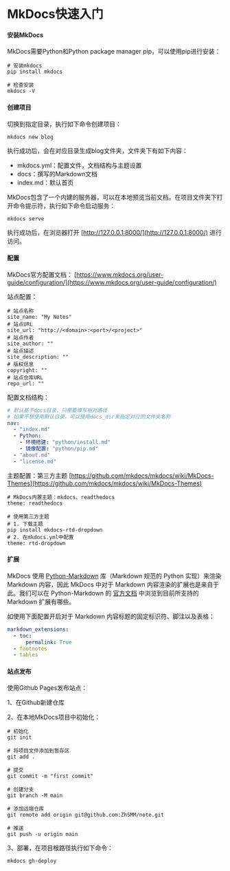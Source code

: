 # MkDocs快速入门

#### 安装MkDocs

MkDocs需要Python和Python package manager pip，可以使用pip进行安装：

```
# 安装mkdocs
pip install mkdocs

# 检查安装
mkdocs -V
```



#### 创建项目

切换到指定目录，执行如下命令创建项目：

```shell
mkdocs new blog
```

执行成功后，会在对应目录生成blog文件夹，文件夹下有如下内容：

+ mkdocs.yml：配置文件，文档结构与主题设置
+ docs：撰写的Markdown文档
+ index.md：默认首页

MkDocs包含了一个内建的服务器，可以在本地预览当前文档。在项目文件夹下打开命令提示符，执行如下命令启动服务：

```shell
mkdocs serve
```

执行成功后，在浏览器打开 [http://127.0.0.1:8000/](http://127.0.0.1:8000/) 进行访问。



#### 配置

MkDocs官方配置文档： [https://www.mkdocs.org/user-guide/configuration/](https://www.mkdocs.org/user-guide/configuration/)

站点配置：

```
# 站点名称
site_name: "My Notes"
# 站点URL
site_url: "http://<domain>:<port>/<project>"
# 站点作者
site_author: ""
# 站点描述
site_description: ""
# 版权信息
copyright: ""
# 站点仓库URL
repo_url: ""
```

配置文档结构：

```yaml
# 默认基于docs目录，只需要填写相对路径
# 如果不想使用默认目录，可以使用docs_dir来指定对应的文件夹名称
nav:
  - "index.md"
  - Python:
    - 环境搭建: "python/install.md"
    - 镜像配置: "python/pip.md"
  - "about.md"
  - "license.md"
```

主题配置：第三方主题 [https://github.com/mkdocs/mkdocs/wiki/MkDocs-Themes](https://github.com/mkdocs/mkdocs/wiki/MkDocs-Themes)

```
# MkDocs内置主题：mkdocs、readthedocs
theme: readthedocs

# 使用第三方主题
# 1. 下载主题
pip install mkdocs-rtd-dropdown
# 2. 在mkdocs.yml中配置
theme: rtd-dropdown
```



#### 扩展

MkDocs 使用 [Python-Markdown](https://github.com/Python-Markdown/markdown) 库（Markdown 规范的 Python 实现）来渲染 Markdown 内容，因此 MkDocs 中对于 Markdown 内容渲染的扩展也是来自于此。我们可以在 Python-Markdown 的 [官方文档](https://python-markdown.github.io/extensions/) 中浏览到目前所支持的 Markdown 扩展有哪些。

如使用下面配置开启对于 Markdown 内容标题的固定标识符、脚注以及表格：

```yaml
markdown_extensions:
  - toc:
      permalink: True
  - footnotes
  - tables
```



#### 站点发布

使用Github Pages发布站点：

1、在Github新建仓库

2、在本地MkDocs项目中初始化：

```shell
# 初始化
git init

# 将项目文件添加到暂存区
git add .

# 提交
git commit -m "first commit"

# 创建分支
git branch -M main

# 添加远端仓库
git remote add origin git@github.com:ZhSMM/note.git

# 推送
git push -u origin main
```

3、部署，在项目根路径执行如下命令：

```
mkdocs gh-deploy
```
